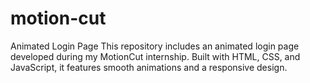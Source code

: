 # motion-cut
Animated Login Page  This repository includes an animated login page developed during my MotionCut internship. Built with HTML, CSS, and JavaScript, it features smooth animations and a responsive design.
